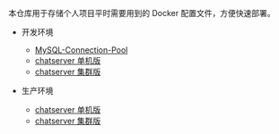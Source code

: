 本仓库用于存储个人项目平时需要用到的 Docker 配置文件，方便快速部署。

- 开发环境
    - [MySQL-Connection-Pool](https://github.com/Corner430/MySQL-Connection-Pool)
    - [chatserver 单机版](https://github.com/Corner430/chatserver)
    - [chatserver 集群版](https://github.com/Corner430/chatserver)

- 生产环境
    - [chatserver 单机版](https://github.com/Corner430/chatserver)
    - [chatserver 集群版](https://github.com/Corner430/chatserver)

